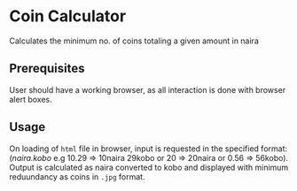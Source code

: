# Coin Calculator
Calculates the minimum no. of coins totaling a given amount in naira

## Prerequisites
User should have a working browser, as all interaction is done with browser alert boxes.

## Usage
On loading of ```html``` file in browser, input is requested in the specified format:
(*naira.kobo* e.g 10.29 => 10naira 29kobo or 20 => 20naira or 0.56 => 56kobo).
Output is calculated as naira converted to kobo and displayed with minimum reduundancy as coins in ```.jpg``` format.
